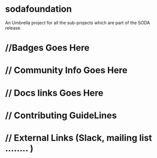 # sodafoundation
An Umbrella project for all the sub-projects which are part of the SODA release.


# //Badges Goes Here

# // Community Info Goes Here

# // Docs links Goes Here

# // Contributing GuideLines

# // External Links (Slack, mailing list ........ )